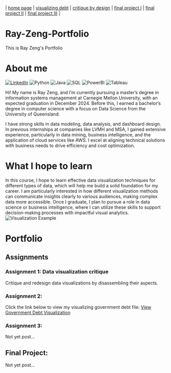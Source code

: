 | [home page](https://ray1208xxxx.github.io/Ray-Zeng-Portfolio/) | [visualizing debt](visualizing-government-debt) | [critique by design]() | [final project I]() | [final project II]() | [final project III]() |

# Ray-Zeng-Portfolio
This is Ray Zeng's Portfolio


# About me
<!-- PROJECT SHIELDS -->
[![LinkedIn](https://img.shields.io/badge/LinkedIn-Connect-blue?logo=linkedin)](http://www.linkedin.com/in/pengrui-ray-zeng1208) 
![Python](https://img.shields.io/badge/Program_language-Python-green)
![Java](https://img.shields.io/badge/Program_language-Java-purple)
![SQL](https://img.shields.io/badge/Database-MySQL-blue)
![PowerBI](https://img.shields.io/badge/Dashboard-PowerBI-orange)
![Tableau](https://img.shields.io/badge/Dashboard-Tableau-red)

<!-- PROJECT LOGO -->
Hi! My name is Ray Zeng, and I’m currently pursuing a master’s degree in information systems management at Carnegie Mellon University, with an expected graduation in December 2024. Before this, I earned a bachelor’s degree in computer science with a focus on Data Science from the University of Queensland. 

I have strong skills in data modeling, data analysis, and dashboard design. In previous internships at companies like LVMH and MSA, I gained extensive experience, particularly in data mining, business intelligence, and the application of cloud services like AWS. I excel at aligning technical solutions with business needs to drive efficiency and cost optimization.

# What I hope to learn
In this course, I hope to learn effective data visualization techniques for different types of data, which will help me build a solid foundation for my career. I am particularly interested in how different visualization methods can communicate insights clearly to various audiences, making complex data more accessible. Once I graduate, I plan to pursue a role in data science or business intelligence, where I can utilize these skills to support decision-making processes with impactful visual analytics.
![Visualization Example](https://www.betterup.com/hs-fs/hubfs/image5-2.png?width=3998&name=image5-2.png)

# Portfolio

## Assignments
### Assignment 1: Data visualization critique
Critique and redesign data visualizations by disassembling their aspects.

### Assignment 2: 
Click the link below to view my visualizing government debt file:
[View Government Debt Visualization](visualizing-government-debt)

### Assignment 3: 
Not yet post...

## Final Project:
Not yet post...
